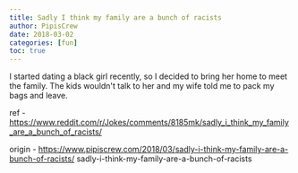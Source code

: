 ```yaml
---
title: Sadly I think my family are a bunch of racists
author: PipisCrew
date: 2018-03-02
categories: [fun]
toc: true
---
```


I started dating a black girl recently, so I decided to bring her home to meet the family.
The kids wouldn't talk to her and my wife told me to pack my bags and leave.

ref - https://www.reddit.com/r/Jokes/comments/8185mk/sadly_i_think_my_family_are_a_bunch_of_racists/

origin - https://www.pipiscrew.com/2018/03/sadly-i-think-my-family-are-a-bunch-of-racists/ sadly-i-think-my-family-are-a-bunch-of-racists